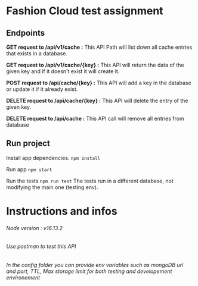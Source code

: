 # Fashion Cloud test assignment

## Endpoints 

**GET request to /api/v1/cache :**
This API Path will list down all cache entries that exists in a database.

**GET request to /api/v1/cache/{key} :**
This API will return the data of the given key and if it doesn't exist it will create it.

**POST request to /api/cache/{key} :**
This API will add a key in the database or update it if it already exist.

**DELETE request to /api/cache/{key} :**
This API will delete the entry of the given key.

**DELETE request to /api/cache :**
This API call will remove all entries from database

## Run project
Install app dependencies.
`npm install`

Run app
`npm start`

Run the tests
`npm run test`
The tests run in a different database, not modifying the main one (testing env).


# Instructions and infos
###### Node version : v16.13.2
###### Use postman to test this API
###### In the config folder you can provide env variables such as mongoDB url and port, TTL, Max storage limit for both testing and developement environement




